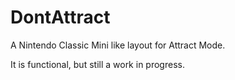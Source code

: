 # DontAttract
A Nintendo Classic Mini like layout for Attract Mode.

It is functional, but still a work in progress.
